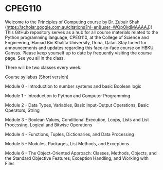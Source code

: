 # CPEG110
Welcome to the Principles of Computing course by Dr. Zubair Shah (https://scholar.google.com.au/citations?hl=en&user=WOpOkdMAAAAJ)! This GitHub repository serves as a hub for all course materials related to the Python programming language, CPEG110, at the College of Science and Engineering, Hamad Bin Khalifa University, Doha, Qatar. Stay tuned for announcements and updates regarding this face-to-face course on HBKU Canvas. Please keep yourself up to date by frequently visiting the course page. See you all in the class.

There will be two classes every week.

Course syllabus (Short version)

Module 0 - Introduction to number systems and basic Boolean logic

Module 1 - Introduction to Python and Computer Programming

Module 2 - Data Types, Variables, Basic Input-Output Operations, Basic Operators, String

Module 3 - Boolean Values, Conditional Execution, Loops, Lists and List Processing, Logical and Bitwise Operations

Module 4 - Functions, Tuples, Dictionaries, and Data Processing

Module 5 - Modules, Packages, List Methods, and Exceptions

Module 6 - The Object-Oriented Approach: Classes, Methods, Objects, and the Standard Objective Features; Exception Handling, and Working with Files
